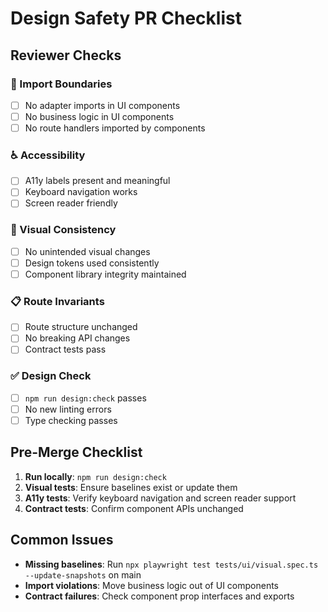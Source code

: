 # Design Safety PR Checklist

## Reviewer Checks

### 🚫 Import Boundaries
- [ ] No adapter imports in UI components
- [ ] No business logic in UI components  
- [ ] No route handlers imported by components

### ♿ Accessibility
- [ ] A11y labels present and meaningful
- [ ] Keyboard navigation works
- [ ] Screen reader friendly

### 🎨 Visual Consistency
- [ ] No unintended visual changes
- [ ] Design tokens used consistently
- [ ] Component library integrity maintained

### 📋 Route Invariants
- [ ] Route structure unchanged
- [ ] No breaking API changes
- [ ] Contract tests pass

### ✅ Design Check
- [ ] `npm run design:check` passes
- [ ] No new linting errors
- [ ] Type checking passes

## Pre-Merge Checklist

1. **Run locally**: `npm run design:check`
2. **Visual tests**: Ensure baselines exist or update them
3. **A11y tests**: Verify keyboard navigation and screen reader support
4. **Contract tests**: Confirm component APIs unchanged

## Common Issues

- **Missing baselines**: Run `npx playwright test tests/ui/visual.spec.ts --update-snapshots` on main
- **Import violations**: Move business logic out of UI components
- **Contract failures**: Check component prop interfaces and exports
